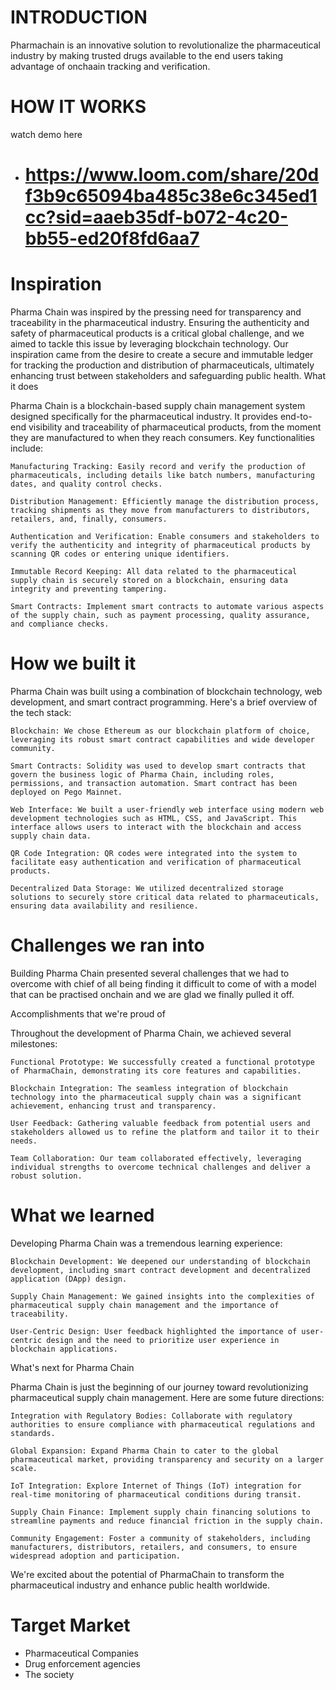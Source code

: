 # INTRODUCTION

Pharmachain is an innovative solution to revolutionalize the pharmaceutical industry by making trusted drugs available to the end users taking advantage of onchaain tracking and verification.

# HOW IT WORKS
   watch demo here
- # https://www.loom.com/share/20df3b9c65094ba485c38e6c345ed1cc?sid=aaeb35df-b072-4c20-bb55-ed20f8fd6aa7


# Inspiration

Pharma Chain was inspired by the pressing need for transparency and traceability in the pharmaceutical industry. Ensuring the authenticity and safety of pharmaceutical products is a critical global challenge, and we aimed to tackle this issue by leveraging blockchain technology. Our inspiration came from the desire to create a secure and immutable ledger for tracking the production and distribution of pharmaceuticals, ultimately enhancing trust between stakeholders and safeguarding public health.
What it does

Pharma Chain is a blockchain-based supply chain management system designed specifically for the pharmaceutical industry. It provides end-to-end visibility and traceability of pharmaceutical products, from the moment they are manufactured to when they reach consumers. Key functionalities include:

    Manufacturing Tracking: Easily record and verify the production of pharmaceuticals, including details like batch numbers, manufacturing dates, and quality control checks.

    Distribution Management: Efficiently manage the distribution process, tracking shipments as they move from manufacturers to distributors, retailers, and, finally, consumers.

    Authentication and Verification: Enable consumers and stakeholders to verify the authenticity and integrity of pharmaceutical products by scanning QR codes or entering unique identifiers.

    Immutable Record Keeping: All data related to the pharmaceutical supply chain is securely stored on a blockchain, ensuring data integrity and preventing tampering.

    Smart Contracts: Implement smart contracts to automate various aspects of the supply chain, such as payment processing, quality assurance, and compliance checks.

# How we built it

Pharma Chain was built using a combination of blockchain technology, web development, and smart contract programming. Here's a brief overview of the tech stack:

    Blockchain: We chose Ethereum as our blockchain platform of choice, leveraging its robust smart contract capabilities and wide developer community.

    Smart Contracts: Solidity was used to develop smart contracts that govern the business logic of Pharma Chain, including roles, permissions, and transaction automation. Smart contract has been deployed on Pego Mainnet.

    Web Interface: We built a user-friendly web interface using modern web development technologies such as HTML, CSS, and JavaScript. This interface allows users to interact with the blockchain and access supply chain data.

    QR Code Integration: QR codes were integrated into the system to facilitate easy authentication and verification of pharmaceutical products.

    Decentralized Data Storage: We utilized decentralized storage solutions to securely store critical data related to pharmaceuticals, ensuring data availability and resilience.

# Challenges we ran into

Building Pharma Chain presented several challenges that we had to overcome with chief of all being finding it difficult to come of with a model that can be practised onchain and we are glad we finally pulled it off.

Accomplishments that we're proud of

Throughout the development of Pharma Chain, we achieved several milestones:

    Functional Prototype: We successfully created a functional prototype of PharmaChain, demonstrating its core features and capabilities.

    Blockchain Integration: The seamless integration of blockchain technology into the pharmaceutical supply chain was a significant achievement, enhancing trust and transparency.

    User Feedback: Gathering valuable feedback from potential users and stakeholders allowed us to refine the platform and tailor it to their needs.

    Team Collaboration: Our team collaborated effectively, leveraging individual strengths to overcome technical challenges and deliver a robust solution.

# What we learned

Developing Pharma Chain was a tremendous learning experience:

    Blockchain Development: We deepened our understanding of blockchain development, including smart contract development and decentralized application (DApp) design.

    Supply Chain Management: We gained insights into the complexities of pharmaceutical supply chain management and the importance of traceability.

    User-Centric Design: User feedback highlighted the importance of user-centric design and the need to prioritize user experience in blockchain applications.

What's next for Pharma Chain

Pharma Chain is just the beginning of our journey toward revolutionizing pharmaceutical supply chain management. Here are some future directions:

    Integration with Regulatory Bodies: Collaborate with regulatory authorities to ensure compliance with pharmaceutical regulations and standards.

    Global Expansion: Expand Pharma Chain to cater to the global pharmaceutical market, providing transparency and security on a larger scale.

    IoT Integration: Explore Internet of Things (IoT) integration for real-time monitoring of pharmaceutical conditions during transit.

    Supply Chain Finance: Implement supply chain financing solutions to streamline payments and reduce financial friction in the supply chain.

    Community Engagement: Foster a community of stakeholders, including manufacturers, distributors, retailers, and consumers, to ensure widespread adoption and participation.

We're excited about the potential of PharmaChain to transform the pharmaceutical industry and enhance public health worldwide.

# Target Market
- Pharmaceutical Companies
- Drug enforcement agencies
- The society
